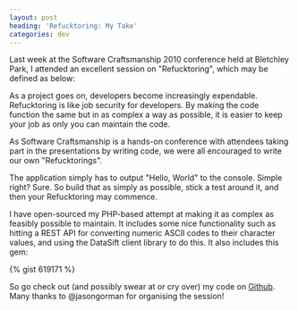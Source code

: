 ```yaml
---
layout: post
heading: 'Refucktoring: My Take'
categories: dev
---
```


Last week at the Software Craftsmanship 2010 conference held at Bletchley Park, I attended an excellent session on "Refucktoring", which may be defined as below:

As a project goes on, developers become increasingly expendable. Refucktoring is like job security for developers. By making the code function the same but in as complex a way as possible, it is easier to keep your job as only you can maintain the code.

As Software Craftsmanship is a hands-on conference with attendees taking part in the presentations by writing code, we were all encouraged to write our own "Refucktorings".

The application simply has to output "Hello, World" to the console. Simple right? Sure. So build that as simply as possible, stick a test around it, and then your Refucktoring may commence.

I have open-sourced my PHP-based attempt at making it as complex as feasibly possible to maintain. It includes some nice functionality such as hitting a REST API for converting numeric ASCII codes to their character values, and using the DataSift client library to do this. It also includes this gem:

{% gist 619171 %}

So go check out (and possibly swear at or cry over) my code on [Github](http://github.com/chrisalexander). Many thanks to @jasongorman for organising the session!
